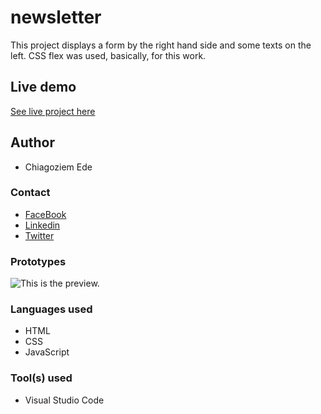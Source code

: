 # newsletter
This project displays a form by the right hand side and some texts on the left. CSS flex was used, basically, for this work.

## Live demo
[See live project here](https://compassionate-spence-85714a.netlify.app/)

## Author
* Chiagoziem Ede

### Contact
* [FaceBook](https://web.facebook.com/chiagoziem.ede/)
* [Linkedin](https://www.linkedin.com/in/chiagoziem-ede-5152a4175/)
* [Twitter](https://twitter.com/elotachukwu)

### Prototypes
![This is the preview.](./assets/images/Age_Calculator1.jpg "First Page.")

### Languages used
* HTML
* CSS
* JavaScript

### Tool(s) used
* Visual Studio Code